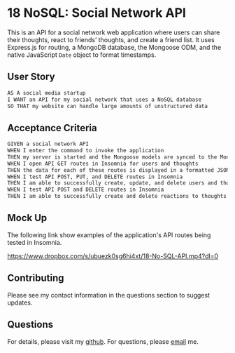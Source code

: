 # 18 NoSQL: Social Network API

This is an API for a social network web application where users can share their thoughts, react to friends’ thoughts, and create a friend list. It uses Express.js for routing, a MongoDB database, the Mongoose ODM, and the native JavaScript `Date` object to format timestamps.

## User Story

```md
AS A social media startup
I WANT an API for my social network that uses a NoSQL database
SO THAT my website can handle large amounts of unstructured data
```

## Acceptance Criteria

```md
GIVEN a social network API
WHEN I enter the command to invoke the application
THEN my server is started and the Mongoose models are synced to the MongoDB database
WHEN I open API GET routes in Insomnia for users and thoughts
THEN the data for each of these routes is displayed in a formatted JSON
WHEN I test API POST, PUT, and DELETE routes in Insomnia
THEN I am able to successfully create, update, and delete users and thoughts in my database
WHEN I test API POST and DELETE routes in Insomnia
THEN I am able to successfully create and delete reactions to thoughts and add and remove friends to a user’s friend list
```

## Mock Up

The following link show examples of the application's API routes being tested in Insomnia.

https://www.dropbox.com/s/ubuezk0sg6hi4xt/18-No-SQL-API.mp4?dl=0

## Contributing
Please see my contact information in the questions section to suggest updates.

## Questions
For details, please visit my [github](https://github.com/sophiadelarosa).
For questions, please [email](mailto:${sophial.delarosa@gmail.com}) me.
